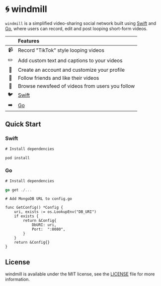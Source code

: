 # :cyclone: windmill

`windmill` is a simplified video-sharing social network built using [Swift](https://developer.apple.com/swift/) and [Go](https://golang.org/), where users can record, edit and post looping short-form videos.

|  | Features |
|:---------:|:---------------------------------------------------------------|
| :video_camera: | Record "TikTok" style looping videos |  
| :pencil2: | Add custom text and captions to your videos |
| :bust_in_silhouette: | Create an account and customize your profile |
| :green_heart: | Follow friends and like their videos | 
| :newspaper: | Browse newsfeed of videos from users you follow |  
| :bird: | [Swift](https://developer.apple.com/swift/) |  
| :arrow_right: | [Go](https://golang.org/) |  

## Quick Start

### Swift 

```swift
# Install dependencies

pod install
```

### Go

```go
# Install dependencies

go get ./...
```

```golang
# Add MongoDB URL to config.go

func GetConfig() *Config {
	uri, exists := os.LookupEnv("DB_URI")
	if exists {
		return &Config{
			DbURI: uri,
			Port:  ":8080",
		}
	}
	return &Config{}
}

```

## License

windmill is available under the MIT license, see the [LICENSE](https://github.com/liamreardon/windmill/blob/master/LICENSE) file for more information.
